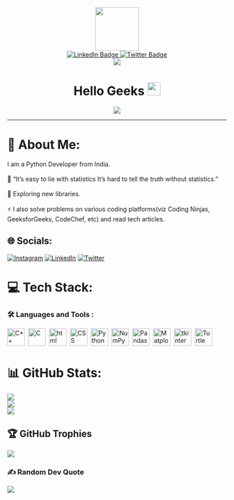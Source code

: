 <div id="header" align="center">
  <img src="https://media.giphy.com/media/ZXkraFrlIW1D25M6ZJ/giphy.gif" width="100"/>
</div>

<div id="badges" align="center">
  <a href="https://www.linkedin.com/in/kritagyay-upadhayay-b75985205/">
    <img src="https://img.shields.io/badge/LinkedIn-blue?style=for-the-badge&logo=linkedin&logoColor=white" alt="LinkedIn Badge"/>
  </a>
  <a href="https://twitter.com/Kritagyay007">
    <img src="https://img.shields.io/badge/Twitter-blue?style=for-the-badge&logo=twitter&logoColor=white" alt="Twitter Badge"/>
  </a>
</div>
<div align="center">
  <img src="https://komarev.com/ghpvc/?username=VenomKJ&style=flat-square&color=blue"/>
</div>

<h1 align="center">
  Hello Geeks
  <img src="https://media.giphy.com/media/hvRJCLFzcasrR4ia7z/giphy.gif" width="30px"/>
</h1>

<div align="center">
  <img src="https://media.giphy.com/media/L1R1tvI9svkIWwpVYr/giphy.gif"/>
</div>

---
<!-- 
### :man_technologist: About Me :

I am a Python Developer <img src="https://media.giphy.com/media/WUlplcMpOCEmTGBtBW/giphy.gif" width="30"> from India.

- :telescope: “It’s easy to lie with statistics It’s hard to tell the truth without statistics.”

- :seedling: Exploring new libraries.

- :zap: I also solve problems on various coding platforms(viz Coding Ninjas, GeeksforGeeks, CodeChef, etc) and read tech articles.

- :mailbox:How to reach me: [![Linkedin Badge](https://img.shields.io/badge/-VenomKJ-blue?style=flat&logo=Linkedin&logoColor=white)](https://www.linkedin.com/in/kritagyay-upadhayay-b75985205/)

---

### :hammer_and_wrench: Languages and Tools :


<div>
  <img src="https://cdn.worldvectorlogo.com/logos/c-1.svg" title="C++" alt="C++" width="40" height="40"/>&nbsp;
  <img src="https://cdn.worldvectorlogo.com/logos/c.svg" title="C" alt="C" width="40" height="40"/>&nbsp;
  <img src="https://cdn.worldvectorlogo.com/logos/html-1.svg" title="html" alt="html" width="40" height="40"/>&nbsp;
  <img src="https://cdn.worldvectorlogo.com/logos/css-3.svg" title="CSS" alt="CSS" width="40" height="40"/>&nbsp;
  <img src="https://cdn.worldvectorlogo.com/logos/python-5.svg" title="Python" alt="Python" width="40" height="40"/>&nbsp;
 </div>

---

### :fire: My Stats :

[![GitHub Streak](http://github-readme-streak-stats.herokuapp.com?user=VenomKJ&theme=python-dark&background=000000)](https://git.io/streak-stats) -->

# 💫 About Me:
I am a Python Developer  from India.<br><br>🔭 “It’s easy to lie with statistics It’s hard to tell the truth without statistics.”<br><br>🌱 Exploring new libraries.<br><br>⚡ I also solve problems on various coding platforms(viz Coding Ninjas, GeeksforGeeks, CodeChef, etc) and read tech articles.


## 🌐 Socials:
[![Instagram](https://img.shields.io/badge/Instagram-%23E4405F.svg?logo=Instagram&logoColor=white)](https://instagram.com/https://www.instagram.com/kratagya007kj/) [![LinkedIn](https://img.shields.io/badge/LinkedIn-%230077B5.svg?logo=linkedin&logoColor=white)](https://linkedin.com/in/https://www.linkedin.com/in/kritagyay-upadhayay-b75985205/) [![Twitter](https://img.shields.io/badge/Twitter-%231DA1F2.svg?logo=Twitter&logoColor=white)](https://twitter.com/https://twitter.com/Kritagyay007) 

# 💻 Tech Stack:
### :hammer_and_wrench: Languages and Tools :


<div>
  <img src="https://cdn.worldvectorlogo.com/logos/c-1.svg" title="C++" alt="C++" width="40" height="40"/>&nbsp;
  <img src="https://cdn.worldvectorlogo.com/logos/c.svg" title="C" alt="C" width="40" height="40"/>&nbsp;
  <img src="https://cdn.worldvectorlogo.com/logos/html-1.svg" title="html" alt="html" width="40" height="40"/>&nbsp;
  <img src="https://cdn.worldvectorlogo.com/logos/css-3.svg" title="CSS" alt="CSS" width="40" height="40"/>&nbsp;
  <img src="https://cdn.worldvectorlogo.com/logos/python-5.svg" title="Python" alt="Python" width="40" height="40"/>&nbsp;
  <img src="https://user-images.githubusercontent.com/50221806/86498201-a8bd8680-bd39-11ea-9d08-66b610a8dc01.png" title="NumPy" alt="NumPy" width="40" height="40"/>&nbsp;
  <img src="https://encrypted-tbn0.gstatic.com/images?q=tbn:ANd9GcQNbbJAhazRlClmf-8_O7jJIhjNwwDgkepqFw&usqp=CAU" title="Pandas" alt="Pandas" width="40" height="40"/>&nbsp;
   <img src="https://upload.wikimedia.org/wikipedia/commons/thumb/0/01/Created_with_Matplotlib-logo.svg/192px-Created_with_Matplotlib-logo.svg.png?20150219130408" title="Matplotlib" alt="Matplotlib" width="40" height="40"/>&nbsp;
  <img src="https://i0.wp.com/iot4beginners.com/wp-content/uploads/2020/04/65dc5834-de21-4e2e-bd4d-5e0c3c6994dd.jpg?fit=375%2C422&ssl=1" title="tkinter" alt="tkinter" width="40" height="40"/>&nbsp;
  <img src="https://t4.ftcdn.net/jpg/03/49/62/55/360_F_349625593_F5WjsQXzdr9VJQsPk53WDBz2767z38k8.jpg" title="Turtle" alt="Turtle" width="40" height="40"/>&nbsp;
  
 </div>
 
# 📊 GitHub Stats:
![](https://github-readme-stats.vercel.app/api?username=VenomKJ&theme=vision-friendly-dark&hide_border=false&include_all_commits=false&count_private=false)<br/>
![](https://github-readme-streak-stats.herokuapp.com/?user=VenomKJ&theme=vision-friendly-dark&hide_border=false)<br/>
![](https://github-readme-stats.vercel.app/api/top-langs/?username=VenomKJ&theme=vision-friendly-dark&hide_border=false&include_all_commits=false&count_private=false&layout=compact)

## 🏆 GitHub Trophies
![](https://github-profile-trophy.vercel.app/?username=VenomKJ&theme=juicyfresh&no-frame=false&no-bg=true&margin-w=4)

### ✍️ Random Dev Quote
![](https://quotes-github-readme.vercel.app/api?type=horizontal&theme=gruvbox)

